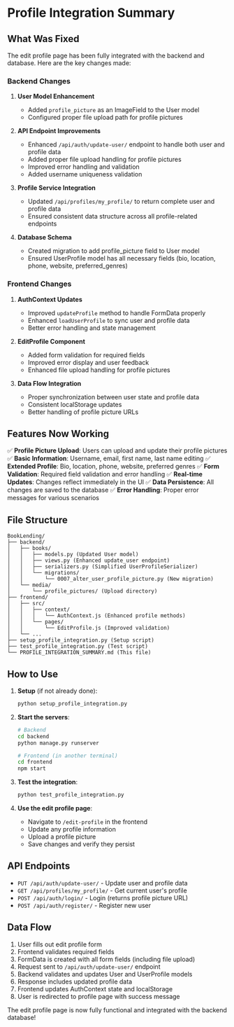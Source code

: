 # Profile Integration Summary

## What Was Fixed

The edit profile page has been fully integrated with the backend and database. Here are the key changes made:

### Backend Changes

1. **User Model Enhancement**
   - Added `profile_picture` as an ImageField to the User model
   - Configured proper file upload path for profile pictures

2. **API Endpoint Improvements**
   - Enhanced `/api/auth/update-user/` endpoint to handle both user and profile data
   - Added proper file upload handling for profile pictures
   - Improved error handling and validation
   - Added username uniqueness validation

3. **Profile Service Integration**
   - Updated `/api/profiles/my_profile/` to return complete user and profile data
   - Ensured consistent data structure across all profile-related endpoints

4. **Database Schema**
   - Created migration to add profile_picture field to User model
   - Ensured UserProfile model has all necessary fields (bio, location, phone, website, preferred_genres)

### Frontend Changes

1. **AuthContext Updates**
   - Improved `updateProfile` method to handle FormData properly
   - Enhanced `loadUserProfile` to sync user and profile data
   - Better error handling and state management

2. **EditProfile Component**
   - Added form validation for required fields
   - Improved error display and user feedback
   - Enhanced file upload handling for profile pictures

3. **Data Flow Integration**
   - Proper synchronization between user state and profile data
   - Consistent localStorage updates
   - Better handling of profile picture URLs

## Features Now Working

✅ **Profile Picture Upload**: Users can upload and update their profile pictures
✅ **Basic Information**: Username, email, first name, last name editing
✅ **Extended Profile**: Bio, location, phone, website, preferred genres
✅ **Form Validation**: Required field validation and error handling
✅ **Real-time Updates**: Changes reflect immediately in the UI
✅ **Data Persistence**: All changes are saved to the database
✅ **Error Handling**: Proper error messages for various scenarios

## File Structure

```
BookLending/
├── backend/
│   ├── books/
│   │   ├── models.py (Updated User model)
│   │   ├── views.py (Enhanced update_user endpoint)
│   │   ├── serializers.py (Simplified UserProfileSerializer)
│   │   └── migrations/
│   │       └── 0007_alter_user_profile_picture.py (New migration)
│   └── media/
│       └── profile_pictures/ (Upload directory)
├── frontend/
│   ├── src/
│   │   ├── context/
│   │   │   └── AuthContext.js (Enhanced profile methods)
│   │   └── pages/
│   │       └── EditProfile.js (Improved validation)
│   └── ...
├── setup_profile_integration.py (Setup script)
├── test_profile_integration.py (Test script)
└── PROFILE_INTEGRATION_SUMMARY.md (This file)
```

## How to Use

1. **Setup** (if not already done):
   ```bash
   python setup_profile_integration.py
   ```

2. **Start the servers**:
   ```bash
   # Backend
   cd backend
   python manage.py runserver

   # Frontend (in another terminal)
   cd frontend
   npm start
   ```

3. **Test the integration**:
   ```bash
   python test_profile_integration.py
   ```

4. **Use the edit profile page**:
   - Navigate to `/edit-profile` in the frontend
   - Update any profile information
   - Upload a profile picture
   - Save changes and verify they persist

## API Endpoints

- `PUT /api/auth/update-user/` - Update user and profile data
- `GET /api/profiles/my_profile/` - Get current user's profile
- `POST /api/auth/login/` - Login (returns profile picture URL)
- `POST /api/auth/register/` - Register new user

## Data Flow

1. User fills out edit profile form
2. Frontend validates required fields
3. FormData is created with all form fields (including file upload)
4. Request sent to `/api/auth/update-user/` endpoint
5. Backend validates and updates User and UserProfile models
6. Response includes updated profile data
7. Frontend updates AuthContext state and localStorage
8. User is redirected to profile page with success message

The edit profile page is now fully functional and integrated with the backend database!